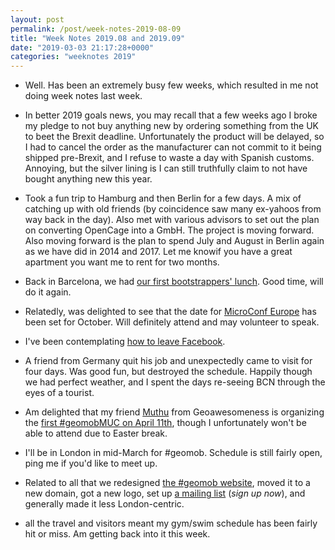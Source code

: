 ```yaml
---
layout: post
permalink: /post/week-notes-2019-08-09
title: "Week Notes 2019.08 and 2019.09"
date: "2019-03-03 21:17:28+0000"
categories: "weeknotes 2019"
---
```


  * Well. Has been an extremely busy few weeks, which resulted in me not doing
  week notes last week. 
  
  * In better 2019 goals news, you may recall that a few weeks ago I broke my
  pledge to not buy anything new by ordering something from the UK to beet the
  Brexit deadline. Unfortunately the product will be delayed, so I had to
  cancel the order as the manufacturer can not commit to it being shipped
  pre-Brexit, and I refuse to waste a day with Spanish customs. Annoying, but
  the silver lining is I can still truthfully claim to not have bought
  anything new this year.

  * Took a fun trip to Hamburg and then Berlin for a few days. A mix of
  catching up with old friends (by coincidence saw many ex-yahoos from way
  back in the day). Also met with various advisors to set out the plan on
  converting OpenCage into a GmbH. The project is moving forward. Also moving
  forward is the plan to spend July and August in Berlin again as we have did
  in 2014 and 2017. Let me knowif you have a great apartment you want me to
  rent for two months. 

  * Back in Barcelona, we had
  [our first bootstrappers' lunch](/post/bootstrap-saas-lunch).
  Good time, will do it again.

  * Relatedly, was delighted to see that the date for
  [MicroConf Europe](https://www.microconfeurope.com/) has
  been set for October. Will definitely attend and may volunteer to speak.

  * I've been contemplating [how to leave Facebook](/post/replacing-facebook).
  
  * A friend from Germany quit his job and unexpectedly came to visit for
  four days. Was good fun, but destroyed the schedule. Happily though we had
  perfect weather, and I spent the days re-seeing BCN through the eyes of a
  tourist.

  * Am delighted that my friend [Muthu](https://twitter.com/muthukumarceg)
  from Geoawesomeness is organizing the
  [first #geomobMUC on April 11th](https://thegeomob.com/post/apr-11th-2019-geomobmuc-details), though I unfortunately won't be able to attend due to Easter
  break.  
  
  * I'll be in London in mid-March for #geomob. Schedule is still fairly open,
  ping me if you'd like to meet up.

  * Related to all that we redesigned
  [the #geomob website](https://thegeomob.com/), moved it to a new
  domain, got a new logo, set up
  [a mailing list](https://thegeomob.com/mailing-list) (_sign up now_),
  and generally made it less London-centric.

  * all the travel and visitors meant my gym/swim schedule has been fairly
  hit or miss. Am getting back into it this week.



